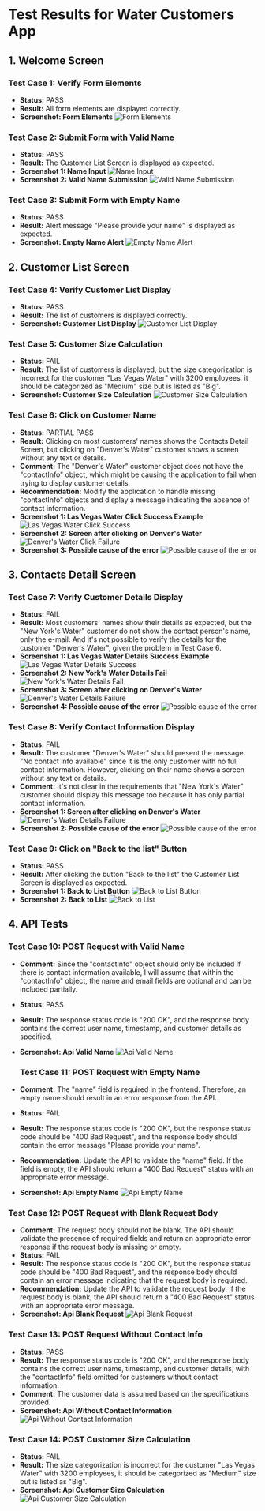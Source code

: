 # Test Results for Water Customers App

## 1. Welcome Screen

### Test Case 1: Verify Form Elements

- **Status:** PASS
- **Result:** All form elements are displayed correctly.
- **Screenshot: Form Elements** ![Form Elements](./test_case_1_form_elements.png)

### Test Case 2: Submit Form with Valid Name

- **Status:** PASS
- **Result:** The Customer List Screen is displayed as expected.
- **Screenshot 1: Name Input** ![Name Input](./test_case_2_valid_name_submission_part1.png)
- **Screenshot 2: Valid Name Submission** ![Valid Name Submission](./test_case_2_valid_name_submission_part2.png)

### Test Case 3: Submit Form with Empty Name

- **Status:** PASS
- **Result:** Alert message "Please provide your name" is displayed as expected.
- **Screenshot: Empty Name Alert** ![Empty Name Alert](./test_case_3_empty_name_alert.png)

## 2. Customer List Screen

### Test Case 4: Verify Customer List Display

- **Status:** PASS
- **Result:** The list of customers is displayed correctly.
- **Screenshot: Customer List Display** ![Customer List Display](./test_case_4_customer_list.png)

### Test Case 5: Customer Size Calculation

- **Status:** FAIL
- **Result:** The list of customers is displayed, but the size categorization is incorrect for the customer "Las Vegas Water" with 3200 employees, it should be categorized as "Medium" size but is listed as "Big".
- **Screenshot: Customer Size Calculation** ![Customer Size Calculation](./test_case_5_customer_size_calculation.png)

### Test Case 6: Click on Customer Name

- **Status:** PARTIAL PASS
- **Result:** Clicking on most customers' names shows the Contacts Detail Screen, but clicking on "Denver's Water" customer shows a screen without any text or details.
- **Comment:** The "Denver's Water" customer object does not have the "contactInfo" object, which might be causing the application to fail when trying to display customer details.
- **Recommendation:** Modify the application to handle missing "contactInfo" objects and display a message indicating the absence of contact information.
- **Screenshot 1: Las Vegas Water Click Success Example** ![Las Vegas Water Click Success](./test_case_6_click_customer1.png)
- **Screenshot 2: Screen after clicking on Denver's Water** ![Denver's Water Click Failure](./customer_detail_error.png)
- **Screenshot 3: Possible cause of the error** ![Possible cause of the error](./test_case_6_probable_cause.png)

## 3. Contacts Detail Screen

### Test Case 7: Verify Customer Details Display

- **Status:** FAIL
- **Result:** Most customers' names show their details as expected, but the "New York's Water" customer do not show the contact person's name, only the e-mail. And it's not possible to verify the details for the customer "Denver's Water", given the problem in Test Case 6.
- **Screenshot 1: Las Vegas Water Details Success Example** ![Las Vegas Water Details Success](./test_case_6_click_customer1.png)
- **Screenshot 2: New York's Water Details Fail** ![New York's Water Details Fail](./test_case_6_click_customer.png)
- **Screenshot 3: Screen after clicking on Denver's Water** ![Denver's Water Details Failure](./customer_detail_error.png)
- **Screenshot 4: Possible cause of the error** ![Possible cause of the error](./test_case_6_probable_cause.png)

### Test Case 8: Verify Contact Information Display

- **Status:** FAIL
- **Result:** The customer "Denver's Water" should present the message "No contact info available" since it is the only customer with no full contact information. However, clicking on their name shows a screen without any text or details.
- **Comment:** It's not clear in the requirements that "New York's Water" customer should display this message too because it has only partial contact information.
- **Screenshot 1: Screen after clicking on Denver's Water** ![Denver's Water Details Failure](./customer_detail_error.png)
- **Screenshot 2: Possible cause of the error** ![Possible cause of the error](./test_case_6_probable_cause.png)

### Test Case 9: Click on "Back to the list" Button

- **Status:** PASS
- **Result:** After clicking the button "Back to the list" the Customer List Screen is displayed as expected.
- **Screenshot 1: Back to List Button** ![Back to List Button](./test_case_9_back_to_list_button.png)
- **Screenshot 2: Back to List** ![Back to List](./test_case_9_back_to_list.png)

## 4. API Tests

### Test Case 10: POST Request with Valid Name

- **Comment:** Since the "contactInfo" object should only be included if there is contact information available, I will assume that within the "contactInfo" object, the name and email fields are optional and can be included partially.
- **Status:** PASS
- **Result:** The response status code is "200 OK", and the response body contains the correct user name, timestamp, and customer details as specified.
- **Screenshot: Api Valid Name** ![Api Valid Name](./test_case_10_valid_name.png)

  ### Test Case 11: POST Request with Empty Name

- **Comment:** The "name" field is required in the frontend. Therefore, an empty name should result in an error response from the API.
- **Status:** FAIL
- **Result:** The response status code is "200 OK", but the response status code should be "400 Bad Request", and the response body should contain the error message "Please provide your name".
- **Recommendation:** Update the API to validate the "name" field. If the field is empty, the API should return a "400 Bad Request" status with an appropriate error message.
- **Screenshot: Api Empty Name** ![Api Empty Name](./test_case_11_empty_name.png)

### Test Case 12: POST Request with Blank Request Body

- **Comment:** The request body should not be blank. The API should validate the presence of required fields and return an appropriate error response if the request body is missing or empty.
- **Status:** FAIL
- **Result:** The response status code is "200 OK", but the response status code should be "400 Bad Request", and the response body should contain an error message indicating that the request body is required.
- **Recommendation:** Update the API to validate the request body. If the request body is blank, the API should return a "400 Bad Request" status with an appropriate error message.
- **Screenshot: Api Blank Request** ![Api Blank Request](./test_case_12_blank_request_body.png)

### Test Case 13: POST Request Without Contact Info

- **Status:** PASS
- **Result:** The response status code is "200 OK", and the response body contains the correct user name, timestamp, and customer details, with the "contactInfo" field omitted for customers without contact information.
- **Comment:** The customer data is assumed based on the specifications provided.
- **Screenshot: Api Without Contact Information** ![Api Without Contact Information](./test_case_13_without_contact_information.png)

### Test Case 14: POST Customer Size Calculation

- **Status:** FAIL
- **Result:** The size categorization is incorrect for the customer "Las Vegas Water" with 3200 employees, it should be categorized as "Medium" size but is listed as "Big".
- **Screenshot: Api Customer Size Calculation** ![Api Customer Size Calculation](./test_case_14_size_calculation.png)
